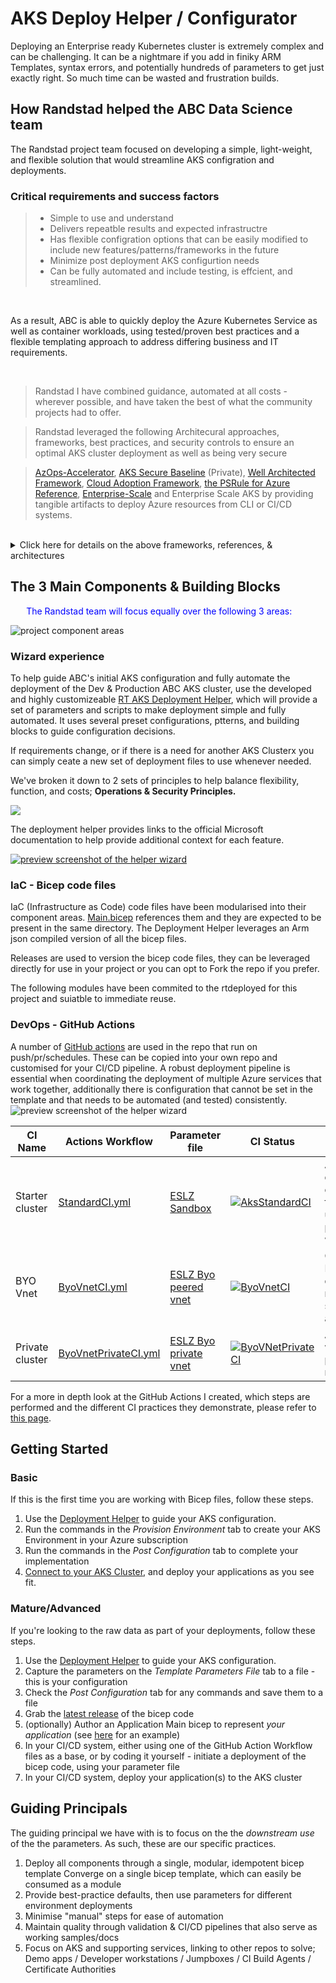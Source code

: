 # AKS Deploy Helper / Configurator

Deploying an Enterprise ready Kubernetes cluster is extremely complex and can be challenging. It can be a nightmare if you add in finiky ARM Templates, syntax errors, and potentially hundreds of parameters to get just exactly right.  So much time can be wasted and frustration builds.

## How Randstad helped the ABC Data Science team

The Randstad project team focused on developing a simple, light-weight, and flexible solution that would streamline AKS configration and deployments.

### Critical requirements and success factors

>* Simple to use and understand
>* Delivers repeatble results and expected infrastructre
>* Has flexible configration options that can be easily modified to include new features/patterns/frameworks in the future
>* Minimize post deployment AKS configurtion needs
>* Can be fully automated and include testing, is effcient, and streamlined.

<BR>

As a result, ABC is able to quickly deploy the Azure Kubernetes Service as well as container workloads, using tested/proven best practices and a flexible templating approach to address differing business and IT requirements.

<BR>

> Randstad I have combined guidance, automated at all costs - wherever possible, and have taken the best of what the community projects had to offer.

> Randstad leveraged the following Architecural approaches, frameworks, best practices, and security controls to ensure an optimal AKS cluster deployment as well as being very secure

> [AzOps-Accelerator](https://github.com/RTmtfiallos/AzOps-Accelerator), [AKS Secure Baseline](https://docs.microsoft.com/en-us/azure/architecture/reference-architectures/containers/aks/secure-baseline-aks) (Private), [Well Architected Framework](https://docs.microsoft.com/en-us/azure/architecture/framework/), [Cloud Adoption Framework](https://azure.microsoft.com/en-gb/cloud-adoption-framework/), [the PSRule for Azure Reference](https://azure.github.io/PSRule.Rules.Azure/en/rules/module/), [Enterprise-Scale](https://github.com/Azure/Enterprise-Scale) and Enterprise Scale AKS by providing tangible artifacts to deploy Azure resources from CLI or CI/CD systems.
<BR>

<details>
<summary> Click here for details on the above frameworks, references, & architectures</summary>
<details>
<summary>AzOps-Accelerator</summary>
'''* Azure CLI
* Helm/Tiller
</details>
<details>
<summary>AKS Secure Baseline (Private Clister)</summary>
'''* Azure CLI
* Helm/Tiller
</details>
<details>
<summary>Well Architected Framework</summary>
'''* Azure CLI
* Helm/Tiller
</details>
<details>
<summary>Cloud Adoption Framework</summary>
'''* Azure CLI
* Helm/Tiller
</details>
<details>
<summary>PSRule for Azure Reference</summary>
'''* Azure CLI
* Helm/Tiller
</details>
<details>
<summary>Enterprise Scale</summary>
'''* Azure CLI
* Helm/Tiller
</details>
<details>
<summary>Enteprise Scale for AZS</summary>
'''* Azure CLI
  * Helm/Tiller
</details>
</details>

## The 3 Main Components & Building Blocks

<p style="margin-left:5%; margin-right:10%; color:blue">The Randstad team will focus equally over the following 3 areas:<P>

![project component areas](docassets/AKSBicepComponents.png)


### Wizard experience

To help guide ABC's initial AKS configuration and fully automate the deployment of the Dev & Production ABC AKS cluster, use the developed and highly customizeable [RT AKS Deployment Helper](https://rtmtfiallos.github.io/ABC-AKS/helper/public/), which will provide a set of parameters and scripts to make deployment simple and fully automated. It uses several preset configurations, ptterns, and building blocks to guide configuration decisions.

If requirements change, or if there is a need for another AKS Clusterx you can simply ceate a new set of deployment files to use whenever needed.

We've broken it down to 2 sets of principles to help balance flexibility, function, and costs; **Operations & Security Principles.**


![](assets/20220209_210726_helper1.png)

The deployment helper provides links to the official Microsoft documentation to help provide additional context for each feature.



[![preview screenshot of the helper wizard](helper_preview_es.png)](https://rtmtfiallos.github.io/ABC-AKS/helper/public/)

### IaC - Bicep code files

IaC (Infrastructure as Code) code files have been modularised into their component areas. [Main.bicep](https://github.com/RTmtfiallos/ABC-AKS/blob/main/bicep/main.bicep) references them and they are expected to be present in the same directory. The Deployment Helper leverages an Arm json compiled version of all the bicep files.

Releases are used to version the bicep code files, they can be leveraged directly for use in your project or you can opt to Fork the repo if you prefer.

The following modules have been commited to the rtdeployed for this project and suiatble to immediate reuse.

### DevOps - GitHub Actions

A number of [GitHub actions](https://github.com/RTmtfiallos/ABC-AKS/tree/main/.github/workflows) are used in the repo that run on push/pr/schedules. These can be copied into your own repo and customised for your CI/CD pipeline. A robust deployment pipeline is essential when coordinating the deployment of multiple Azure services that work together, additionally there is configuration that cannot be set in the template and that needs to be automated (and tested) consistently.
![preview screenshot of the helper wizard](docassets/ghactionworkflow.jpg)


| CI Name         | Actions Workflow                                                                                                | Parameter file                                                                                                                           | CI Status                                                                                                                                                                                           | Notes                                                                                |
| ----------------- | ----------------------------------------------------------------------------------------------------------------- | ------------------------------------------------------------------------------------------------------------------------------------------ | ----------------------------------------------------------------------------------------------------------------------------------------------------------------------------------------------------- | -------------------------------------------------------------------------------------- |
| Starter cluster | [StandardCI.yml](https://github.com/RTmtfiallos/ABC-AKS/blob/main/.github/workflows/StandardCI.yml)             | [ESLZ Sandbox](https://github.com/RTmtfiallos/ABC-AKS/blob/main/.github/workflows_dep/AksDeploy-Basic.parameters.json)                   | [![AksStandardCI](https://github.com/Azure/Aks-Construction/actions/workflows/StandardCI.yml/badge.svg)](https://github.com/Azure/Aks-Construction/actions/workflows/StandardCI.yml)                | A simple deployment example, good for first time users of this project to start with |
| BYO Vnet        | [ByoVnetCI.yml](https://github.com/RTmtfiallos/ABC-AKS/blob/main/.github/workflows/ByoVnetCI.yml)               | [ESLZ Byo peered vnet](https://github.com/RTmtfiallos/ABC-AKS/blob/main/.github/workflows_dep/AksDeployByoVnet.parameters.jso)           | [![ByoVnetCI](https://github.com/Azure/Aks-Construction/actions/workflows/ByoVnetCI.yml/badge.svg?branch=main)](https://github.com/Azure/Aks-Construction/actions/workflows/ByoVnetCI.yml)          | Comprehensive IaC flow deploying multiple smoke-test apps                            |
| Private cluster | [ByoVnetPrivateCI.yml](https://github.com/RTmtfiallos/ABC-AKS/blob/main/.github/workflows/ByoVnetPrivateCI.yml) | [ESLZ Byo private vnet](https://github.com/RTmtfiallos/ABC-AKS/blob/main/.github/workflows_dep/AksDeploy-ByoVnetPrivate.parameters.json) | [![ByoVNetPrivateCI](https://github.com/Azure/Aks-Construction/actions/workflows/ByoVnetPrivateCI.yml/badge.svg)](https://github.com/Azure/Aks-Construction/actions/workflows/ByoVnetPrivateCI.yml) | As above, but with a focus on private networking                                     |

For a more in depth look at the GitHub Actions I created, which steps are performed and the different CI practices they demonstrate, please refer to [this page](https://github.com/RTmtfiallos/ABC-AKS/GhActions.md).

## Getting Started

### Basic

If this is the first time you are working with Bicep files, follow these steps.

1. Use the [Deployment Helper](https://rtmtfiallos.github.io/ABC-AKS/helper/public/) to guide your AKS configuration.
2. Run the commands in the *Provision Environment* tab to create your AKS Environment in your Azure subscription
3. Run the commands in the *Post Configuration* tab to complete your implementation
4. [Connect to your AKS Cluster](https://docs.microsoft.com/en-us/azure/aks/kubernetes-walkthrough#connect-to-the-cluster), and deploy your applications as you see fit.

### Mature/Advanced

If you're looking to the raw data as part of your deployments, follow these steps.

1. Use the [Deployment Helper](https://rtmtfiallos.github.io/ABC-AKS/helper/public/) to guide your AKS configuration.
2. Capture the parameters on the *Template Parameters File* tab to a file - this is your configuration
3. Check the *Post Configuration* tab for any commands and save them to a file
4. Grab the [latest release](https://github.com/Azure/Aks-Construction/releases) of the bicep code
5. (optionally) Author an Application Main bicep to represent *your application* (see [here](https://github.com/RTmtfiallos/ABC-AKS/blob/main/bicep/samples/SampleAppMain.bicep) for an example)
6. In your CI/CD system, either using one of the GitHub Action Workflow files as a base, or by coding it yourself - initiate a deployment of the bicep code, using your parameter file
7. In your CI/CD system, deploy your application(s) to the AKS cluster

## Guiding Principals

The guiding principal we have with is to focus on the the *downstream use* of the the parameters. As such, these are our specific practices.

1. Deploy all components through a single, modular, idempotent bicep template Converge on a single bicep template, which can easily be consumed as a module
2. Provide best-practice defaults, then use parameters for different environment deployments
3. Minimise "manual" steps for ease of automation
4. Maintain quality through validation & CI/CD pipelines that also serve as working samples/docs
5. Focus on AKS and supporting services, linking to other repos to solve; Demo apps / Developer workstations / Jumpboxes / CI Build Agents / Certificate Authorities
